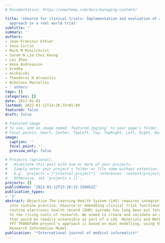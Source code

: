 ```yaml
---
# Documentation: https://wowchemy.com/docs/managing-content/

title: 'eSource for clinical trials: Implementation and evaluation of a standards-based
  approach in a real world trial'
subtitle: ''
summary: ''
authors:
- Jean-Francois Ethier
- Vasa Curcin
- Mark M McGilchrist
- Sarah N Lim Choi Keung
- Lei Zhao
- Anna Andreasson
- brodka
- michalski
- Theodoros N Arvanitis
- Nikolaos Mastellos
- ' others'
tags: []
categories: []
date: 2017-01-01
lastmod: 2022-01-12T14:26:33+01:00
featured: false
draft: false

# Featured image
# To use, add an image named `featured.jpg/png` to your page's folder.
# Focal points: Smart, Center, TopLeft, Top, TopRight, Left, Right, BottomLeft, Bottom, BottomRight.
image:
  caption: ''
  focal_point: ''
  preview_only: false

# Projects (optional).
#   Associate this post with one or more of your projects.
#   Simply enter your project's folder or file name without extension.
#   E.g. `projects = ["internal-project"]` references `content/project/deep-learning/index.md`.
#   Otherwise, set `projects = []`.
projects: []
publishDate: '2022-01-12T13:26:33.158052Z'
publication_types:
- '2'
abstract: Objective The Learning Health System (LHS) requires integration of research
  into routine practice.'eSource'or embedding clinical trial functionalities into
  routine electronic health record (EHR) systems has long been put forward as a solution
  to the rising costs of research. We aimed to create and validate an eSource solution
  that would be readily extensible as part of a LHS. Materials and Methods The EU
  FP7 TRANSFoRm project's approach is based on dual modelling, using the Clinical
  Research Information Model
publication: '*International journal of medical informatics*'
---
```


